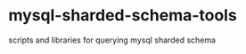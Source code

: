 mysql-sharded-schema-tools
==========================

scripts and libraries for querying mysql sharded schema
